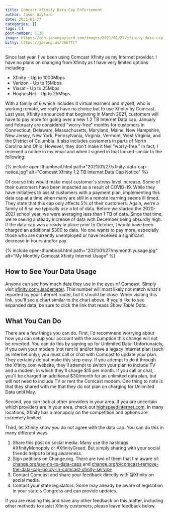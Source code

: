 ```yaml
---
title: Comcast Xfinity Data Cap Enforcement
author: Jason Gaylord
date: 2021-01-27
categories: []
tags: []
post-number: 1130
image: https://cdn.jasongaylord.com/images/2021/01/27/xfinity-data-cap-notice.jpg
bitly: https://jasong.us/36h7TtT
---
```


Since last year, I've been using Comcast Xfinity as my Internet provider. I have no plans on changing from Xfinity as I have very limited options including:

* Xfinity - Up to 1000Mbps
* Verizon - Up to 15Mbps
* Viasat - Up to 25Mbps
* HughesNet - Up to 25Mbps

With a family of 6 which includes 4 virtual learners and myself, who is working remote, we really have no choice but to use Xfinity by Comcast. Last year, Xfinity announced that beginning in March 2021, customers will have to pay more for going over a new 1.2 TB Internet Data cap. January and February are considered "worry-free" months for customers in Connecticut, Delaware, Massachusetts, Maryland, Maine, New Hampshire, New Jersey, New York, Pennsylvania, Virginia, Vermont, West Virginia, and the District of Columbia. It also includes customers in parts of North Carolina and Ohio. However, they don't make it feel "worry-free." In fact, I received a notice in my email and when I signed in that looked similar to the following:

{% include open-thumbnail.html path="2021/01/27/xfinity-data-cap-notice.jpg" alt="Comcast Xfinity 1.2 TB Internet Data Cap Notice" %}

Of course this would make most customer's stress level increase. Some of their customers have been impacted as a result of COVID-19. While they have initiatives to assist customers with a payment plan, implementing this data cap at a time when many are still in a remote learning seems ill timed. They state that this cap only affects 5% of their customers. Again, we're a family of 6 so we typically use a lot of data. Before we started the 2020-2021 school year, we were averaging less than 1 TB of data. Since that time, we're seeing a steady increase of data with December being absurdly high. If the data cap was already in place prior to October, I would have been charged an additional $300 to date. No one wants to pay more, especially those who are currently unemployed or have received a significant decrease in hours and/or pay.

{% include open-thumbnail.html path="2021/01/27/mymonthlyusage.jpg" alt="My Monthly Comcast Xfinity Internet Usage" %}

## How to See Your Data Usage

Anyone can see how much data they use in the eyes of Comcast. Simply visit [xfinity.com/usagemeter](http://jasong.us/2KQsI7X). This number will most likely not match what's reported by your Internet router, but it should be close. When visiting this link, you'll see a chart similar to the chart above. If you'd like to see expanded data, be sure to click the link that reads _Show Table Data_. 

## What You Can Do

There are a few things you can do. First, I'd recommend worrying about how you can setup your account with the assumption this change will not be reverted. You can do this by signing up for Unlimited Data. Unfortunately, if you own your modem (not rent it) and/or have a legacy Internet plan (such as Internet only), you must call or chat with Comcast to update your plan. They certainly do not make this step easy. If you attempt to do it through the Xfinity.com website, they'll attempt to switch your plan to include TV and a modem, in which they'll charge $15 per month. If you call or chat, you'll be charged an additional $30/month for an unlimited data plan, but will not need to include TV or rent the Comcast modem. One thing to note is that they shared with me that they do not plan on charging for Unlimited Data until May.

Second, you can look at other providers in your area. If you are uncertain which providers are in your area, check out [highspeedinternet.com](http://jasong.us/36wHCbl). In many locations, Xfinity has a monopoly on the competition and options are extremely limited.

Third, let Xfinity know you do not agree with the data cap. You can do this in many different ways.

1. Share this post on social media. Many use the hashtags #XfinityMonopoly or #XfinityGreed. But simply sharing with your social friends helps to bring awareness.
2. Sign petitions on Change.org. There are two of them that I'm aware of: [change.org/say-no-to-data-caps](http://jasong.us/2MphIz1) and [change.org/p/comcast-remove-the-data-cap-policy-in-comcast-xfinity-service](http://jasong.us/36agPkA)
3. Contact Comcast and share your feedback directly with @Xfinity on social media.
4. Contact your state legislators. Some may already be aware of legislation in your state's Congress and can provide updates. 

If you are reading this and have any other feedback on this matter, including other methods to assist Xfinity customers, please leave feedback below.